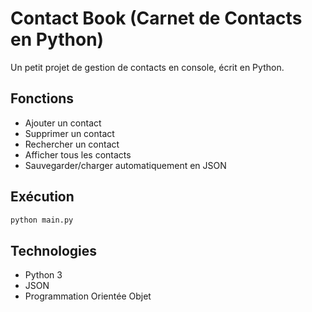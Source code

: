 # Contact Book (Carnet de Contacts en Python)

Un petit projet de gestion de contacts en console, écrit en Python.

## Fonctions

- Ajouter un contact
- Supprimer un contact
- Rechercher un contact
- Afficher tous les contacts
- Sauvegarder/charger automatiquement en JSON

## Exécution

```bash
python main.py
```
## Technologies
- Python 3
- JSON
- Programmation Orientée Objet
